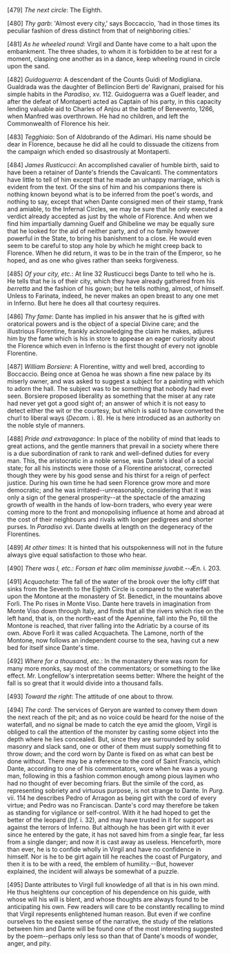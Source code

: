 [479] _The next circle_: The Eighth.

[480] _Thy garb_: 'Almost every city,' says Boccaccio, 'had in those
times its peculiar fashion of dress distinct from that of neighboring
cities.'

[481] _As he wheeled round_: Virgil and Dante have come to a halt upon
the embankment. The three shades, to whom it is forbidden to be at rest
for a moment, clasping one another as in a dance, keep wheeling round in
circle upon the sand.

[482] _Guidoguerra_: A descendant of the Counts Guidi of Modigliana.
Gualdrada was the daughter of Bellincion Berti de' Ravignani, praised
for his simple habits in the _Paradiso_, xv. 112. Guidoguerra was a
Guelf leader, and after the defeat of Montaperti acted as Captain of his
party, in this capacity lending valuable aid to Charles of Anjou at the
battle of Benevento, 1266, when Manfred was overthrown. He had no
children, and left the Commonwealth of Florence his heir.

[483] _Tegghiaio_: Son of Aldobrando of the Adimari. His name should be
dear in Florence, because he did all he could to dissuade the citizens
from the campaign which ended so disastrously at Montaperti.

[484] _James Rusticucci_: An accomplished cavalier of humble birth, said
to have been a retainer of Dante's friends the Cavalcanti. The
commentators have little to tell of him except that he made an unhappy
marriage, which is evident from the text. Of the sins of him and his
companions there is nothing known beyond what is to be inferred from the
poet's words, and nothing to say, except that when Dante consigned men
of their stamp, frank and amiable, to the Infernal Circles, we may be
sure that he only executed a verdict already accepted as just by the
whole of Florence. And when we find him impartially damning Guelf and
Ghibeline we may be equally sure that he looked for the aid of neither
party, and of no family however powerful in the State, to bring his
banishment to a close. He would even seem to be careful to stop any hole
by which he might creep back to Florence. When he did return, it was to
be in the train of the Emperor, so he hoped, and as one who gives rather
than seeks forgiveness.

[485] _Of your city, etc._: At line 32 Rusticucci begs Dante to tell who
he is. He tells that he is of their city, which they have already
gathered from his _berretta_ and the fashion of his gown; but he tells
nothing, almost, of himself. Unless to Farinata, indeed, he never makes
an open breast to any one met in Inferno. But here he does all that
courtesy requires.

[486] _Thy fame_: Dante has implied in his answer that he is gifted with
oratorical powers and is the object of a special Divine care; and the
illustrious Florentine, frankly acknowledging the claim he makes,
adjures him by the fame which is his in store to appease an eager
curiosity about the Florence which even in Inferno is the first thought
of every not ignoble Florentine.

[487] _William Borsiere_: A Florentine, witty and well bred, according
to Boccaccio. Being once at Genoa he was shown a fine new palace by its
miserly owner, and was asked to suggest a subject for a painting with
which to adorn the hall. The subject was to be something that nobody had
ever seen. Borsiere proposed liberality as something that the miser at
any rate had never yet got a good sight of; an answer of which it is not
easy to detect either the wit or the courtesy, but which is said to have
converted the churl to liberal ways (_Decam._ i. 8). He is here
introduced as an authority on the noble style of manners.

[488] _Pride and extravagance_: In place of the nobility of mind that
leads to great actions, and the gentle manners that prevail in a society
where there is a due subordination of rank to rank and well-defined
duties for every man. This, the aristocratic in a noble sense, was
Dante's ideal of a social state; for all his instincts were those of a
Florentine aristocrat, corrected though they were by his good sense and
his thirst for a reign of perfect justice. During his own time he had
seen Florence grow more and more democratic; and he was
irritated--unreasonably, considering that it was only a sign of the
general prosperity--at the spectacle of the amazing growth of wealth in
the hands of low-born traders, who every year were coming more to the
front and monopolising influence at home and abroad at the cost of their
neighbours and rivals with longer pedigrees and shorter purses. In
_Paradiso_ xvi. Dante dwells at length on the degeneracy of the
Florentines.

[489] _At other times_: It is hinted that his outspokenness will not in
the future always give equal satisfaction to those who hear.

[490] _There was I, etc._: _Forsan et hæc olim meminisse
juvabit._--_Æn._ i. 203.

[491] _Acquacheta_: The fall of the water of the brook over the lofty
cliff that sinks from the Seventh to the Eighth Circle is compared to
the waterfall upon the Montone at the monastery of St. Benedict, in the
mountains above Forlì. The Po rises in Monte Viso. Dante here travels in
imagination from Monte Viso down through Italy, and finds that all the
rivers which rise on the left hand, that is, on the north-east of the
Apennine, fall into the Po, till the Montone is reached, that river
falling into the Adriatic by a course of its own. Above Forlì it was
called Acquacheta. The Lamone, north of the Montone, now follows an
independent course to the sea, having cut a new bed for itself since
Dante's time.

[492] _Where for a thousand, etc._: In the monastery there was room for
many more monks, say most of the commentators; or something to the like
effect. Mr. Longfellow's interpretation seems better: Where the height
of the fall is so great that it would divide into a thousand falls.

[493] _Toward the right_: The attitude of one about to throw.

[494] _The cord_: The services of Geryon are wanted to convey them down
the next reach of the pit; and as no voice could be heard for the noise
of the waterfall, and no signal be made to catch the eye amid the gloom,
Virgil is obliged to call the attention of the monster by casting some
object into the depth where he lies concealed. But, since they are
surrounded by solid masonry and slack sand, one or other of them must
supply something fit to throw down; and the cord worn by Dante is fixed
on as what can best be done without. There may be a reference to the
cord of Saint Francis, which Dante, according to one of his
commentators, wore when he was a young man, following in this a fashion
common enough among pious laymen who had no thought of ever becoming
friars. But the simile of the cord, as representing sobriety and
virtuous purpose, is not strange to Dante. In _Purg._ vii. 114 he
describes Pedro of Arragon as being girt with the cord of every virtue;
and Pedro was no Franciscan. Dante's cord may therefore be taken as
standing for vigilance or self-control. With it he had hoped to get the
better of the leopard (_Inf._ i. 32), and may have trusted in it for
support as against the terrors of Inferno. But although he has been girt
with it ever since he entered by the gate, it has not saved him from a
single fear, far less from a single danger; and now it is cast away as
useless. Henceforth, more than ever, he is to confide wholly in Virgil
and have no confidence in himself. Nor is he to be girt again till he
reaches the coast of Purgatory, and then it is to be with a reed, the
emblem of humility.--But, however explained, the incident will always be
somewhat of a puzzle.

[495] Dante attributes to Virgil full knowledge of all that is in his
own mind. He thus heightens our conception of his dependence on his
guide, with whose will his will is blent, and whose thoughts are always
found to be anticipating his own. Few readers will care to be constantly
recalling to mind that Virgil represents enlightened human reason. But
even if we confine ourselves to the easiest sense of the narrative, the
study of the relations between him and Dante will be found one of the
most interesting suggested by the poem--perhaps only less so than that
of Dante's moods of wonder, anger, and pity.

